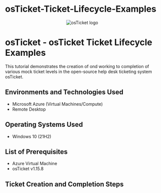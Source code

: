 # osTicket-Ticket-Lifecycle-Examples
<p align="center">
<img src="https://i.imgur.com/Clzj7Xs.png" alt="osTicket logo"/>
</p>

<h1>osTicket - osTicket Ticket Lifecycle Examples</h1>
This tutorial demonstrates the creation of ond working to completion of various mock ticket levels in the open-source help desk ticketing system osTicket.<br />



<h2>Environments and Technologies Used</h2>

- Microsoft Azure (Virtual Machines/Compute)
- Remote Desktop

<h2>Operating Systems Used </h2>

- Windows 10</b> (21H2)

<h2>List of Prerequisites</h2>

- Azure Virtual Machine
- osTicket v1.15.8



<h2> Ticket Creation and Completion Steps</h2>
